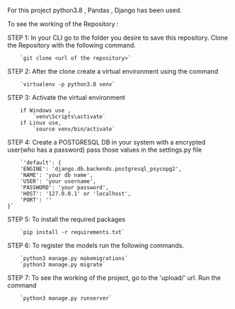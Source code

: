 For this project python3.8 , Pandas , Django has been used.

To see the working of the Repository :

STEP 1: In your CLI go to the folder you desire to save this repository.
        Clone the Repository with the following command.
        
        `git clone <url of the repository>`
        
STEP 2: After the clone create a virtual environment using the command
        
        `virtualenv -p python3.8 venv`
        
STEP 3: Activate the virtual environment
        
        if Windows use ,
            `venv\Scripts\activate`
        if Linux use,
            `source venv/bin/activate`
            
STEP 4: Create a POSTGRESQL DB in your system with a encrypted user(who has a password)
        pass those values in the settings.py file 
        
        `'default': {
        'ENGINE': 'django.db.backends.postgresql_psycopg2',
        'NAME': 'your db name',
        'USER': 'your username',
        'PASSWORD': 'your password',
        'HOST': '127.0.0.1' or 'localhost',
        'PORT': ''
    }`
    
STEP 5: To install the required packages 
        
        `pip install -r requirements.txt`
        
STEP 6: To register the models run the following commands.
       
        `python3 manage.py makemigrations`
        `python3 manage.py migrate`

STEP 7: To see the working of the project, go to the 'upload/' url.
        Run the command
       
        `python3 manage.py runserver`    

        
